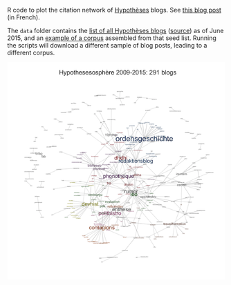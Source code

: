 R code to plot the citation network of [Hypothèses](http://hypotheses.org/) blogs. See [this blog post](http://politbistro.hypotheses.org/2737) (in French).

The `data` folder contains the [list of all Hypothèses blogs](data/blogs.csv) ([source](http://www.openedition.org/catalogue-notebooks)) as of June 2015, and an [example of a corpus](data/corpus.csv) assembled from that seed list. Running the scripts will download a different sample of blog posts, leading to a different corpus.

![](demo.png)
